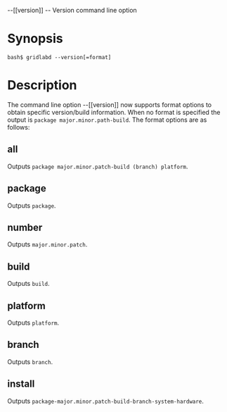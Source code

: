 --[[version]] -- Version command line option

# Synopsis
~~~
bash$ gridlabd --version[=format]
~~~

# Description

The command line option --[[version]] now supports format options to obtain specific version/build information. When no format is specified the output is `package major.minor.path-build`. The format options are as follows:

## all

Outputs `package major.minor.patch-build (branch) platform`.

## package 

Outputs `package`.

## number

Outputs `major.minor.patch`.

## build

Outputs `build`.

## platform

Outputs `platform`.

## branch

Outputs `branch`.

## install

Outputs `package-major.minor.patch-build-branch-system-hardware`.
